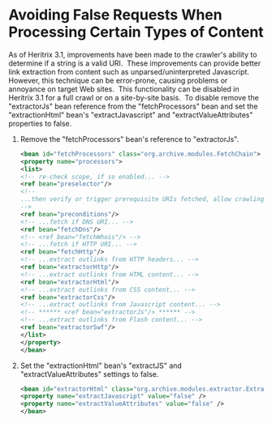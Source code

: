 # Avoiding False Requests When Processing Certain Types of Content

As of Heritrix 3.1, improvements have been made to the crawler's ability
to determine if a string is a valid URI.  These improvements can provide
better link extraction from content such as unparsed/uninterpreted
Javascript. However, this technique can be error-prone, causing problems
or annoyance on target Web sites.  This functionality can be disabled in
Heritrix 3.1 for a full crawl or on a site-by-site basis.  To disable
remove the "extractorJs" bean reference from the "fetchProcessors" bean
and set the "extractionHtml" bean's "extractJavascript" and
"extractValueAttributes" properties to false.

1.  Remove the "fetchProcessors" bean's reference to "extractorJs".
    ``` xml
    <bean id="fetchProcessors" class="org.archive.modules.FetchChain">
    <property name="processors">
    <list>
    <!-- re-check scope, if so enabled... -->
    <ref bean="preselector"/>
    <!--
    ...then verify or trigger prerequisite URIs fetched, allow crawling...
    -->
    <ref bean="preconditions"/>
    <!-- ...fetch if DNS URI... -->
    <ref bean="fetchDns"/>
    <!-- <ref bean="fetchWhois"/> -->
    <!-- ...fetch if HTTP URI... -->
    <ref bean="fetchHttp"/>
    <!-- ...extract outlinks from HTTP headers... -->
    <ref bean="extractorHttp"/>
    <!-- ...extract outlinks from HTML content... -->
    <ref bean="extractorHtml"/>
    <!-- ...extract outlinks from CSS content... -->
    <ref bean="extractorCss"/>
    <!-- ...extract outlinks from Javascript content... -->
    <!-- ****** <ref bean="extractorJs"/> ****** -->
    <!-- ...extract outlinks from Flash content... -->
    <ref bean="extractorSwf"/>
    </list>
    </property>
    </bean>
    ```

2.  Set the "extractionHtml" bean's "extractJS" and
    "extractValueAttributes" settings to false.
    ``` xml
    <bean id="extractorHtml" class="org.archive.modules.extractor.ExtractorHTML">
    <property name="extractJavascript" value="false" />
    <property name="extractValueAttributes" value="false" />
    </bean>
    ```
